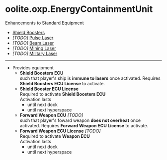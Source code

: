 # oolite.oxp.EnergyContainmentUnit

Enhancements to [Standard Equipment](https://wiki.alioth.net/index.php/Oolite_Equipment)
- [Shield Boosters](https://wiki.alioth.net/index.php/Shield_Boosters)
- _[TODO]_ [Pulse Laser](https://wiki.alioth.net/index.php/Pulse_Laser)
- _[TODO]_ [Beam Laser](https://wiki.alioth.net/index.php/Beam_Laser)
- _[TODO]_ [Mining Laser](https://wiki.alioth.net/index.php/Mining_Laser)
- _[TODO]_ [Military Laser](https://wiki.alioth.net/index.php/Military_Laser)

---

- Provides equipment
  - **Shield Boosters ECU**  
    such that player's ship is **immune to lasers** once activated.
    Requires **Shield Boosters ECU License** to activate.
  - **Shield Booster ECU License**  
    Required to activate **Shield Boosters ECU**  
    Activation lasts
    - until next dock
    - until next hyperspace
  - **Forward Weapon ECU** _[TODO]_  
    such that player's foward weapon **does not overheat**  once activated.
    Requires **Forward Weapon ECU License** to activate.
  - **Forward Weapon ECU License** _[TODO]_  
    Required to activate **Weapon ECU**  
    Activation lasts
    - until next dock
    - until next hyperspace

